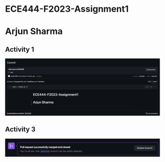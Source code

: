 # ECE444-F2023-Assignment1
# Arjun Sharma

## Activity 1
![alt text](/activity-1.png)

## Activity 3

![alt text](/activity-3.png)